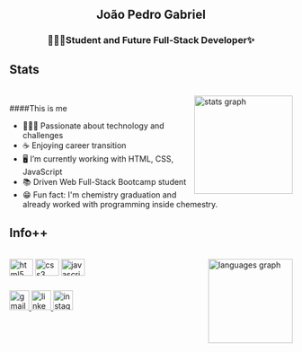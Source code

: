 <h2 align="center">João Pedro Gabriel</h2>
<h3 align="center">👨🏾‍💻Student and Future Full-Stack Developer✨</h3>


<h2>Stats</h2>
<br>
<img align="right" src="https://github-readme-stats.vercel.app/api?hide_title=false&hide_rank=false&show_icons=true&include_all_commits=true&count_private=true&disable_animations=false&theme=tokyonight&locale=en&hide_border=false&username=JoaoSGabriel" height="175" alt="stats graph"/>
  
####This is me
- 👨🏾‍💻 Passionate about technology and challenges
- ☕ Enjoying career transition
- 🖥️ I’m currently working with HTML, CSS, JavaScript
- 📚 Driven Web Full-Stack Bootcamp student
- 😁 Fun fact: I'm chemistry graduation and <br>already worked with programming inside chemestry.


<h2>Info++</h2>
<br>
<img align="right" src="https://github-readme-stats.vercel.app/api/top-langs?locale=en&hide_title=false&layout=compact&card_width=320&langs_count=3&theme=tokyonight&hide_border=false&username=JoaoSGabriel" height="150" alt="languages graph"  />
<div align="left">
  <img src="https://cdn.jsdelivr.net/gh/devicons/devicon/icons/html5/html5-original.svg" height="30" width="42" alt="html5 logo"  />
  <img src="https://cdn.jsdelivr.net/gh/devicons/devicon/icons/css3/css3-original.svg" height="30" width="42" alt="css3 logo"  />
  <img src="https://cdn.jsdelivr.net/gh/devicons/devicon/icons/javascript/javascript-original.svg" height="30" width="42" alt="javascript logo"  />
</div>

###

<div align="left">
  <a href="joaogabriel0359@gmail.com" target="_blank">
    <img src="https://img.shields.io/static/v1?message=Gmail&logo=gmail&label=&color=D14836&logoColor=white&labelColor=&style=for-the-badge" height="35" alt="gmail logo"  />
  </a>
  <a href="https://www.linkedin.com/in/joaopsantanagabriel" target="_blank">
    <img src="https://img.shields.io/static/v1?message=LinkedIn&logo=linkedin&label=&color=0077B5&logoColor=white&labelColor=&style=for-the-badge" height="35" alt="linkedin logo"  />
  </a>
  <a href="https://www.instagram.com/joaos_gabriel/" target="_blank">
    <img src="https://img.shields.io/static/v1?message=Instagram&logo=instagram&label=&color=E4405F&logoColor=white&labelColor=&style=for-the-badge" height="35" alt="instagram logo"  />
  </a>
</div>

###
